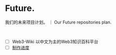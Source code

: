 # Future.
我们的未来项目计划。  ｜  Our Future repositories plan.
 
 <br>
 
 - [ ]    Web3-Wiki   以中文为主的Web3知识百科平台
  - [ ]   [制作进度](https://github.com/Web3-Club/Web3wiki-Website/issues/7)
